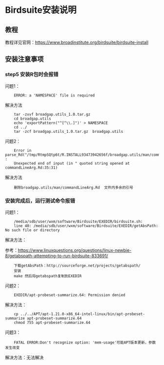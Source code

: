# Birdsuite安装说明
## 教程
教程详见官网：https://www.broadinstitute.org/birdsuite/birdsuite-install
## 安装注意事项
### step5 安装R包时会报错 <br>
问题1：

        ERROR: a 'NAMESPACE' file is required
解决方法

        tar -zxvf broadgap.utils_1.0.tar.gz
        cd broadgap.utils
        echo 'exportPattern("^[^\\.]")' > NAMESPACE
        cd ../
        tar -zcf broadgap.utils_1.0.tar.gz  broadgap.utils
问题2：

        Error in parse_Rd("/tmp/RtmpSQtp6t/R.INSTALL93473942656f/broadgap.utils/man/commandLineArg.Rd",  : 
        Unexpected end of input (in " quoted string opened at commandLineArg.Rd:35:31)
解决方法

        删除broadgap.utils/man/commandLineArg.Rd  文件内多余的引号
### 安装完成后，运行测试命令报错<br>
问题1：

        /media/sdb/user/wxm/software/Birdsuite/EXEDIR/birdsuite.sh: 
        line 40: /media/sdb/user/wxm/software/Birdsuite/EXEDIR/getAbsPath: No such file or directory
解决方法：
        
参考：https://www.linuxquestions.org/questions/linux-newbie-8/getabspath-attempting-to-run-birdsuite-833691/

        下载getAbsPath：http://sourceforge.net/projects/getabspath/
        安装
        make 然后将getabspath复制到EXEDIR
问题2：

        EXEDIR/apt-probeset-summarize.64: Permission denied
解决方法：

        cp ../../APT/apt-1.21.0-x86_64-intel-linux/bin/apt-probeset-summarize apt-probeset-summarize.64
        chmod 755 apt-probeset-summarize.64
 问题3：
        
        FATAL ERROR:Don't recognize option: 'mem-usage'可能APT版本更新，参数发生改变
        
解决方法：无法解决
